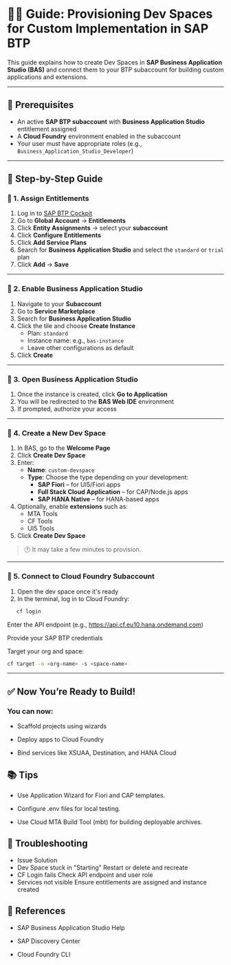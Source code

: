 # 🧑‍💻 Guide: Provisioning Dev Spaces for Custom Implementation in SAP BTP

This guide explains how to create Dev Spaces in **SAP Business Application Studio (BAS)** and connect them to your BTP subaccount for building custom applications and extensions.

---

## 📌 Prerequisites

- An active **SAP BTP subaccount** with **Business Application Studio** entitlement assigned
- A **Cloud Foundry** environment enabled in the subaccount
- Your user must have appropriate roles (e.g., `Business_Application_Studio_Developer`)

---

## 🧭 Step-by-Step Guide

### 🔹 1. Assign Entitlements

1. Log in to [SAP BTP Cockpit](https://account.hana.ondemand.com)
2. Go to **Global Account** → **Entitlements**
3. Click **Entity Assignments** → select your **subaccount**
4. Click **Configure Entitlements**
5. Click **Add Service Plans**
6. Search for **Business Application Studio** and select the `standard` or `trial` plan
7. Click **Add** → **Save**

---

### 🔹 2. Enable Business Application Studio

1. Navigate to your **Subaccount**
2. Go to **Service Marketplace**
3. Search for **Business Application Studio**
4. Click the tile and choose **Create Instance**
   - Plan: `standard`
   - Instance name: e.g., `bas-instance`
   - Leave other configurations as default
5. Click **Create**

---

### 🔹 3. Open Business Application Studio

1. Once the instance is created, click **Go to Application**
2. You will be redirected to the **BAS Web IDE** environment
3. If prompted, authorize your access

---

### 🔹 4. Create a New Dev Space

1. In BAS, go to the **Welcome Page**
2. Click **Create Dev Space**
3. Enter:
   - **Name**: `custom-devspace`
   - **Type**: Choose the type depending on your development:
     - **SAP Fiori** – for UI5/Fiori apps
     - **Full Stack Cloud Application** – for CAP/Node.js apps
     - **SAP HANA Native** – for HANA-based apps
4. Optionally, enable **extensions** such as:
   - MTA Tools
   - CF Tools
   - UI5 Tools
5. Click **Create Dev Space**

> 🕐 It may take a few minutes to provision.

---

### 🔹 5. Connect to Cloud Foundry Subaccount

1. Open the dev space once it's ready
2. In the terminal, log in to Cloud Foundry:
```bash
   cf login
```
Enter the API endpoint (e.g., https://api.cf.eu10.hana.ondemand.com)

Provide your SAP BTP credentials

Target your org and space:

```bash
cf target -o <org-name> -s <space-name>
```

---

## ✅ Now You’re Ready to Build!
### You can now:

- Scaffold projects using wizards

- Deploy apps to Cloud Foundry

- Bind services like XSUAA, Destination, and HANA Cloud

## 📚 Tips
- Use Application Wizard for Fiori and CAP templates.

- Configure .env files for local testing.

- Use Cloud MTA Build Tool (mbt) for building deployable archives.

## 🧩 Troubleshooting
- Issue	Solution
- Dev Space stuck in "Starting"	Restart or delete and recreate
- CF Login fails	Check API endpoint and user role
- Services not visible	Ensure entitlements are assigned and instance created

## 📘 References
- SAP Business Application Studio Help

- SAP Discovery Center

- Cloud Foundry CLI